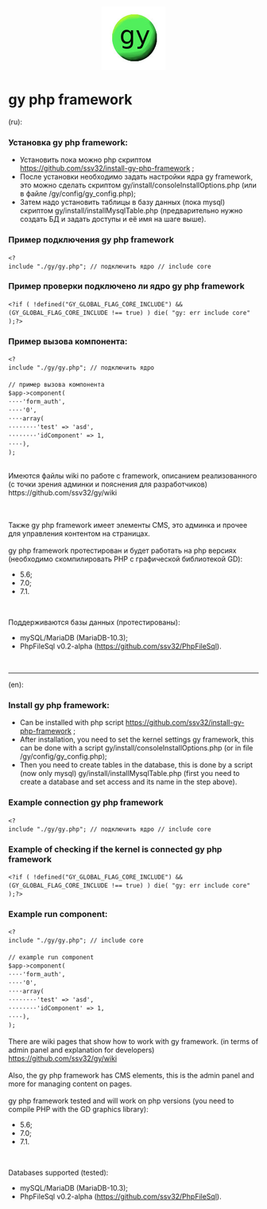 <p align="center">
  <img src="gy/images/gy-icons.jpg" width="128" height="128"/>
</p>

# gy php framework
(ru):<br/>
### Установка  gy php framework:
- Установить пока можно php скриптом https://github.com/ssv32/install-gy-php-framework ;
- После установки необходимо задать настройки ядра gy framework, это можно сделать скриптом gy/install/consoleInstallOptions.php 
  (или в файле /gy/config/gy_config.php);
- Затем надо установить таблицы в базу данных (пока mysql) скриптом gy/install/installMysqlTable.php (предварительно нужно создать БД и задать доступы и её имя на шаге выше).

### Пример подключения gy php framework
`<?`<br/>
`include "./gy/gy.php"; // подключить ядро // include core`<br/>

### Пример проверки подключено ли ядро gy php framework
`<?if ( !defined("GY_GLOBAL_FLAG_CORE_INCLUDE") && (GY_GLOBAL_FLAG_CORE_INCLUDE !== true) ) die( "gy: err include core" );?>`

### Пример вызова компонента:

`<?`<br/>
`include "./gy/gy.php"; // подключить ядро `<br/>
<br/>
`// пример вызова компонента `<br/>
`$app->component(`<br/>
`⋅⋅⋅⋅'form_auth',`<br/>
`⋅⋅⋅⋅'0',`<br/>
`⋅⋅⋅⋅array( `<br/>
`⋅⋅⋅⋅⋅⋅⋅⋅'test' => 'asd',`<br/>
`⋅⋅⋅⋅⋅⋅⋅⋅'idComponent' => 1,`<br/>
`⋅⋅⋅⋅),`<br/>
`);`<br/>
<br/>


<p>Имеются файлы wiki по работе с framework, описанием реализованного (с точки зрения админки и пояснения для разработчиков)
https://github.com/ssv32/gy/wiki</p>
<br/><br/>
Также gy php framework имеет элементы CMS, это админка и прочее для управления контентом на страницах.
<br/><br/>
gy php framework протестирован и будет работать на php версиях (необходимо скомпилировать PHP с графической библиотекой GD): <br/>

- 5.6;<br/>
- 7.0;<br/>
- 7.1.<br/>
<br/>

Поддерживаются базы данных (протестированы): <br/>
- mySQL/MariaDB (MariaDB-10.3); <br/>
- PhpFileSql v0.2-alpha (https://github.com/ssv32/PhpFileSql). <br/>
<br/>

-----
(en):
### Install gy php framework:
- Can be installed with php script https://github.com/ssv32/install-gy-php-framework ;
- After installation, you need to set the kernel settings gy framework, this can be done with a script  gy/install/consoleInstallOptions.php 
  (or in file /gy/config/gy_config.php);
- Then you need to create tables in the database, this is done by a script (now only mysql) gy/install/installMysqlTable.php (first you need to create a database and set access and its name in the step above).

### Example сonnection gy php framework
`<?`<br/>
`include "./gy/gy.php"; // подключить ядро // include core`<br/>

### Example of checking if the kernel is connected gy php framework
`<?if ( !defined("GY_GLOBAL_FLAG_CORE_INCLUDE") && (GY_GLOBAL_FLAG_CORE_INCLUDE !== true) ) die( "gy: err include core" );?>`

### Example run component:
`<?`<br/>
`include "./gy/gy.php"; // include core`<br/>
<br/>
`// example run component`<br/>
`$app->component(`<br/>
`⋅⋅⋅⋅'form_auth',`<br/>
`⋅⋅⋅⋅'0',`<br/>
`⋅⋅⋅⋅array( `<br/>
`⋅⋅⋅⋅⋅⋅⋅⋅'test' => 'asd',`<br/>
`⋅⋅⋅⋅⋅⋅⋅⋅'idComponent' => 1,`<br/>
`⋅⋅⋅⋅),`<br/>
`);`<br/>
<br/>
There are wiki pages that show how to work with gy framework. (in terms of admin panel and explanation for developers)
https://github.com/ssv32/gy/wiki
<br/><br/>
Also, the gy php framework has CMS elements, this is the admin panel and more for managing content on pages.
<br/><br/>
gy php framework tested and will work on php versions (you need to compile PHP with the GD graphics library):<br/>

- 5.6;<br/>
- 7.0;<br/>
- 7.1.<br/>
<br/>

Databases supported (tested): <br/>
- mySQL/MariaDB (MariaDB-10.3); <br/>
- PhpFileSql v0.2-alpha (https://github.com/ssv32/PhpFileSql). <br/>
<br/>
